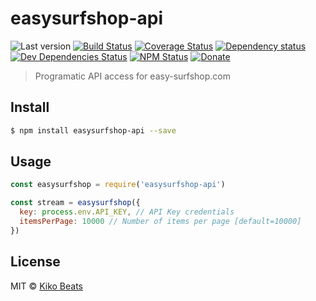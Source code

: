 # easysurfshop-api

![Last version](https://img.shields.io/github/tag/Kikobeats/easysurfshop-api.svg?style=flat-square)
[![Build Status](http://img.shields.io/travis/Kikobeats/easysurfshop-api/master.svg?style=flat-square)](https://travis-ci.org/Kikobeats/easysurfshop-api)
[![Coverage Status](https://img.shields.io/coveralls/Kikobeats/easysurfshop-api.svg?style=flat-square)](https://coveralls.io/github/Kikobeats/easysurfshop-api)
[![Dependency status](http://img.shields.io/david/Kikobeats/easysurfshop-api.svg?style=flat-square)](https://david-dm.org/Kikobeats/easysurfshop-api)
[![Dev Dependencies Status](http://img.shields.io/david/dev/Kikobeats/easysurfshop-api.svg?style=flat-square)](https://david-dm.org/Kikobeats/easysurfshop-api#info=devDependencies)
[![NPM Status](http://img.shields.io/npm/dm/easysurfshop-api.svg?style=flat-square)](https://www.npmjs.org/package/easysurfshop-api)
[![Donate](https://img.shields.io/badge/donate-paypal-blue.svg?style=flat-square)](https://paypal.me/Kikobeats)

> Programatic API access for easy-surfshop.com

## Install

```bash
$ npm install easysurfshop-api --save
```

## Usage

```js
const easysurfshop = require('easysurfshop-api')

const stream = easysurfshop({
  key: process.env.API_KEY, // API Key credentials
  itemsPerPage: 10000 // Number of items per page [default=10000]
})
```

## License

MIT © [Kiko Beats](http://kikobeats.com)
